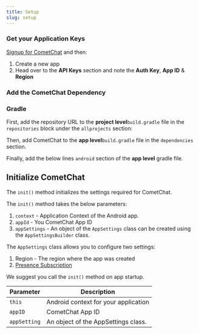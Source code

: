 ```yaml
---
title: Setup
slug: setup
---
```


### Get your Application Keys

[Signup for CometChat](https://app.cometchat.com) and then:

1. Create a new app
2. Head over to the **API Keys** section and note the **Auth Key**, **App ID** & **Region**

### Add the CometChat Dependency

### Gradle

First, add the repository URL to the **project level**`build.gradle` file in the `repositories` block under the `allprojects` section:

Then, add CometChat to the **app level**`build.gradle` file in the `dependencies` section.

Finally, add the below lines `android` section of the **app level** gradle file.

## Initialize CometChat

The `init()` method initializes the settings required for CometChat.

The `init()` method takes the below parameters:

1. `context` - Application Context of the Android app.
2. `appId` - You CometChat App ID
3. `appSettings` - An object of the `AppSettings` class can be created using the `AppSettingsBuilder` class.

The `AppSettings` class allows you to configure two settings:

1. Region - The region where the app was created
2. [Presence Subscription](/android-chat-sdk/user-presence)

We suggest you call the `init()` method on app startup.

| Parameter    | Description                          |
| ------------ | ------------------------------------ |
| `this`       | Android context for your application |
| `appID`      | CometChat App ID                     |
| `appSetting` | An object of the AppSettings class.  |
